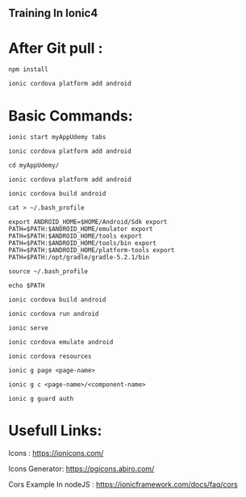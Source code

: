 
Training In Ionic4
-------------------

# After Git pull :
 	
`npm install`

`ionic cordova platform add android`

# Basic Commands:

`ionic start myAppUdemy tabs`

`ionic cordova platform add android`

`cd myAppUdemy/`

`ionic cordova platform add android`

`ionic cordova build android`

`cat > ~/.bash_profile`

`export ANDROID_HOME=$HOME/Android/Sdk
export PATH=$PATH:$ANDROID_HOME/emulator
export PATH=$PATH:$ANDROID_HOME/tools
export PATH=$PATH:$ANDROID_HOME/tools/bin
export PATH=$PATH:$ANDROID_HOME/platform-tools
export PATH=$PATH:/opt/gradle/gradle-5.2.1/bin`

`source ~/.bash_profile`

`echo $PATH`

`ionic cordova build android`

`ionic cordova run android`

`ionic serve`

`ionic cordova emulate android`

`ionic cordova resources`

`ionic g page <page-name>`

`ionic g c <page-name>/<component-name>`

`ionic g guard auth`

# Usefull Links:

Icons : https://ionicons.com/

Icons Generator: https://pgicons.abiro.com/

Cors Example In nodeJS : https://ionicframework.com/docs/faq/cors
